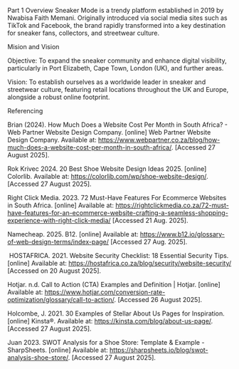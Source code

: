 Part 1 Overview
 Sneaker Mode is a trendy platform established in 2019 by Nwabisa Faith Memani. Originally introduced via social media sites such as 
 TikTok and Facebook, the brand rapidly transformed into a key destination for sneaker fans, collectors, and streetwear culture.
 
 Mision and Vision

Objective: To expand the sneaker community and enhance digital visibility, particularly in Port Elizabeth, Cape Town, London (UK), and further areas.

Vision: To establish ourselves as a worldwide leader in sneaker and streetwear culture, featuring retail locations throughout the UK and Europe, alongside a robust online footprint.


Referencing

Brian (2024). How Much Does a Website Cost Per Month in South Africa? - Web Partner Website Design Company. [online] Web Partner Website Design Company. Available at: https://www.webpartner.co.za/blog/how-much-does-a-website-cost-per-month-in-south-africa/. [Accessed 27 August 2025]. 

 Rok Krivec 2024. 20 Best Shoe Website Design Ideas 2025. [online] Colorlib. Available at: https://colorlib.com/wp/shoe-website-design/. [Accessed 27 August 2025]. 

 
Right Click Media. 2023. 72 Must-Have Features For Ecommerce Websites in South Africa. [online] Available at: https://rightclickmedia.co.za/72-must-have-features-for-an-ecommerce-website-crafting-a-seamless-shopping-experience-with-right-click-media/ [Accessed 21 Aug. 2025]. 

 Namecheap. 2025. B12. [online] Available at: https://www.b12.io/glossary-of-web-design-terms/index-page/ [Accessed 27 Aug. 2025]. 

‌ HOSTAFRICA. 2021. Website Security Checklist: 18 Essential Security Tips. [online] Available at: https://hostafrica.co.za/blog/security/website-security/   [Accessed on 20 August 2025]. 

 Hotjar. n.d. Call to Action (CTA) Examples and Definition | Hotjar. [online] Available at: https://www.hotjar.com/conversion-rate-optimization/glossary/call-to-action/. [Accessed 26 August 2025]. 

 Holcombe, J. 2021. 30 Examples of Stellar About Us Pages for Inspiration. [online] Kinsta®. Available at: https://kinsta.com/blog/about-us-page/. [Accessed 27 August 2025]. 

 Juan 2023. SWOT Analysis for a Shoe Store: Template & Example - SharpSheets. [online] Available at: https://sharpsheets.io/blog/swot-analysis-shoe-store/. [Accessed 27 August 2025]. 
